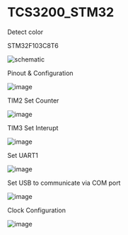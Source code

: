 # TCS3200_STM32
Detect color  

STM32F103C8T6

![schematic](https://user-images.githubusercontent.com/75442180/209278522-6d716678-c4c9-4710-9725-b206a697c64b.png)

Pinout & Configuration

![image](https://user-images.githubusercontent.com/75442180/209278617-c1f70a0b-390b-4621-8dbd-001f567b8ba4.png)

TIM2 Set Counter

![image](https://user-images.githubusercontent.com/75442180/209278746-4fe8d904-ae74-41ad-a458-f253757c387a.png)

TIM3 Set Interupt

![image](https://user-images.githubusercontent.com/75442180/209278819-0e9c811f-69e8-4214-8770-02d0ecb3ec1c.png)

Set UART1

![image](https://user-images.githubusercontent.com/75442180/209278883-80efe9f2-333d-45b1-98a5-37164b0a5539.png)

Set USB to communicate via COM port

![image](https://user-images.githubusercontent.com/75442180/209278960-48f53ed1-9322-4321-84b5-4c7ac54102d6.png)

Clock Configuration

![image](https://user-images.githubusercontent.com/75442180/209279056-b4c7f434-726d-45c2-9f15-a3ff5d7da9fe.png)
